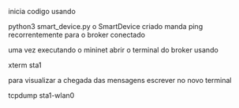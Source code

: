 inicia codigo usando

python3 smart_device.py
o SmartDevice criado manda ping recorrentemente para o broker conectado

uma vez executando o mininet abrir o terminal do broker usando

xterm sta1

para visualizar a chegada das mensagens escrever no novo terminal

tcpdump sta1-wlan0